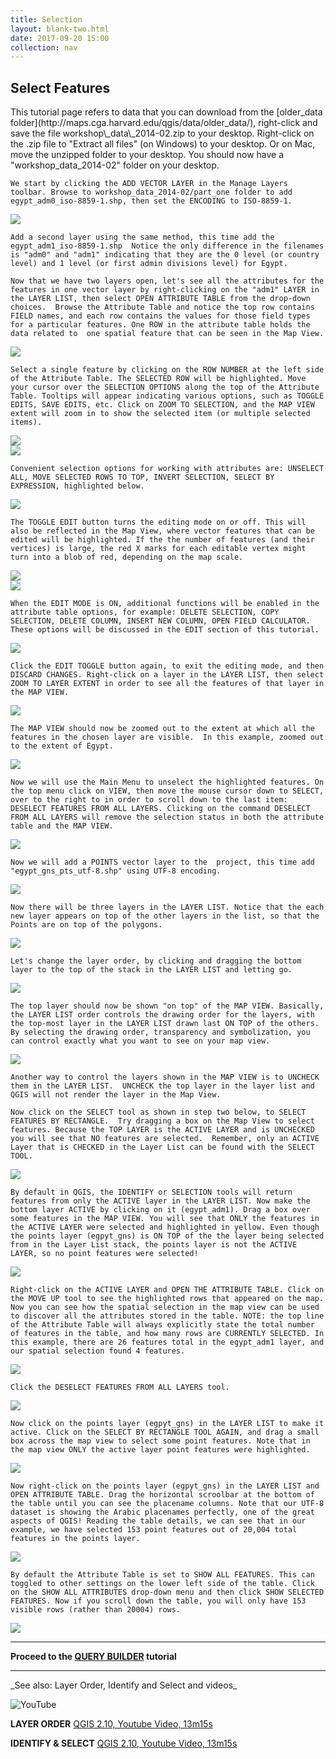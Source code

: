 ```yaml
---
title: Selection
layout: blank-two.html
date: 2017-09-20 15:00
collection: nav
---
```




## Select Features

<div id="text_warn">
This tutorial page refers to data that you can download from the [older_data folder](http://maps.cga.harvard.edu/qgis/data/older_data/), right-click and save the file workshop\_data\_2014-02.zip to your desktop. Right-click on the .zip file to "Extract all files" (on Windows) to your desktop. Or on Mac, move the unzipped folder to your desktop. You should now have a "workshop_data_2014-02" folder on your desktop. 
</div>

```
We start by clicking the ADD VECTOR LAYER in the Manage Layers toolbar. Browse to workshop_data_2014-02/part_one folder to add egypt_adm0_iso-8859-1.shp, then set the ENCODING to ISO-8859-1.  
```

<div class="maps"><img src="../../assets/graf/add_adm0.jpg"></div>

```
Add a second layer using the same method, this time add the egypt_adm1_iso-8859-1.shp  Notice the only difference in the filenames is "adm0" and "adm1" indicating that they are the 0 level (or country level) and 1 level (or first admin divisions level) for Egypt.

Now that we have two layers open, let's see all the attributes for the features in one vector layer by right-clicking on the "adm1" LAYER in the LAYER LIST, then select OPEN ATTRIBUTE TABLE from the drop-down choices.  Browse the Attribute Table and notice the top row contains FIELD names, and each row contains the values for those field types for a particular features. One ROW in the attribute table holds the data related to  one spatial feature that can be seen in the Map View.
```

<div class="maps"><img src="../../assets/graf/attribute_table.jpg"></div>

```
Select a single feature by clicking on the ROW NUMBER at the left side of the Attribute Table. The SELECTED ROW will be highlighted. Move your cursor over the SELECTION OPTIONS along the top of the Attribute Table. Tooltips will appear indicating various options, such as TOGGLE EDITS, SAVE EDITS, etc. Click on ZOOM TO SELECTION, and the MAP VIEW extent will zoom in to show the selected item (or multiple selected items).  
```

<div class="maps"><img src="../../assets/graf/selection_options.jpg">
<br>
<img src="../../assets/graf/selection_zoom.jpg">

</div>

```
Convenient selection options for working with attributes are: UNSELECT ALL, MOVE SELECTED ROWS TO TOP, INVERT SELECTION, SELECT BY EXPRESSION, highlighted below.
```
<div class="maps"><img src="../../assets/graf/select_tools.jpg">
</div>

```
The TOGGLE EDIT button turns the editing mode on or off. This will also be reflected in the Map View, where vector features that can be edited will be highlighted. If the the number of features (and their vertices) is large, the red X marks for each editable vertex might turn into a blob of red, depending on the map scale.
```
<div class="maps"><img src="../../assets/graf/attribute_table_edit_toggle.jpg">
<br><img src="../../assets/graf/attribute_table_edit_mapview.jpg">
</div>

```
When the EDIT MODE is ON, additional functions will be enabled in the attribute table options, for example: DELETE SELECTION, COPY SELECTION, DELETE COLUMN, INSERT NEW COLUMN, OPEN FIELD CALCULATOR. These options will be discussed in the EDIT section of this tutorial.
```

<div class="maps"><img src="../../assets/graf/edit_tools.jpg">
</div>

```
Click the EDIT TOGGLE button again, to exit the editing mode, and then DISCARD CHANGES. Right-click on a layer in the LAYER LIST, then select ZOOM TO LAYER EXTENT in order to see all the features of that layer in the MAP VIEW.
```

<div class="maps"><img src="../../assets/graf/zoom_to_layer2.jpg">
</div>

```
The MAP VIEW should now be zoomed out to the extent at which all the features in the chosen layer are visible.  In this example, zoomed out to the extent of Egypt.
```

<div class="maps"><img src="../../assets/graf/zoom_to_layer_egypt.jpg">
</div>

```
Now we will use the Main Menu to unselect the highlighted features. On the top menu click on VIEW, then move the mouse cursor down to SELECT, over to the right to in order to scroll down to the last item: DESELECT FEATURES FROM ALL LAYERS. Clicking on the command DESELECT FROM ALL LAYERS will remove the selection status in both the attribute table and the MAP VIEW.
```

<div class="maps"><img src="../../assets/graf/unselect2.jpg"></div>

```
Now we will add a POINTS vector layer to the  project, this time add "egypt_gns_pts_utf-8.shp" using UTF-8 encoding.
```
<div class="maps"><img src="../../assets/graf/add_egypt_pts.jpg">
</div>

```
Now there will be three layers in the LAYER LIST. Notice that the each new layer appears on top of the other layers in the list, so that the Points are on top of the polygons.
```

<div class="maps"><img src="../../assets/graf/add_egypt_pts_top.jpg">
</div>

```
Let's change the layer order, by clicking and dragging the bottom layer to the top of the stack in the LAYER LIST and letting go.
```

<div class="maps"><img src="../../assets/graf/drag_layer.jpg">
</div>

```
The top layer should now be shown "on top" of the MAP VIEW. Basically, the LAYER LIST order controls the drawing order for the layers, with the top-most layer in the LAYER LIST drawn last ON TOP of the others. By selecting the drawing order, transparency and symbolization, you can control exactly what you want to see on your map view.
```

<div class="maps"><img src="../../assets/graf/top_layer_on.jpg">
</div>

```
Another way to control the layers shown in the MAP VIEW is to UNCHECK them in the LAYER LIST.  UNCHECK the top layer in the layer list and QGIS will not render the layer in the Map View.

Now click on the SELECT tool as shown in step two below, to SELECT FEATURES BY RECTANGLE.  Try dragging a box on the Map View to select features. Because the TOP LAYER is the ACTIVE LAYER and is UNCHECKED you will see that NO features are selected.  Remember, only an ACTIVE Layer that is CHECKED in the Layer List can be found with the SELECT TOOL.
```

<div class="maps"><img src="../../assets/graf/top_layer_off.jpg">
</div>

```
By default in QGIS, the IDENTIFY or SELECTION tools will return features from only the ACTIVE layer in the LAYER LIST. Now make the bottom layer ACTIVE by clicking on it (egypt_adm1). Drag a box over some features in the MAP VIEW. You will see that ONLY the features in the ACTIVE LAYER were selected and highlighted in yellow. Even though the points layer (egpyt_gns) is ON TOP of the the layer being selected from in the Layer List stack, the points layer is not the ACTIVE LAYER, so no point features were selected!
```

<div class="maps"><img src="../../assets/graf/select_rect.jpg">
</div>

```
Right-click on the ACTIVE LAYER and OPEN THE ATTRIBUTE TABLE. Click on the MOVE UP tool to see the highlighted rows that appeared on the map. Now you can see how the spatial selection in the map view can be used to discover all the attributes stored in the table. NOTE: the top line of the Attribute Table will always explicitly state the total number of features in the table, and how many rows are CURRENTLY SELECTED. In this example, there are 26 features total in the egypt_adm1 layer, and our spatial selection found 4 features.
```
<div class="maps"><img src="../../assets/graf/select_move_top.jpg">
</div>

```
Click the DESELECT FEATURES FROM ALL LAYERS tool.
```
<div class="maps"><img src="../../assets/graf/unselect3.jpg">
</div>

```
Now click on the points layer (egpyt_gns) in the LAYER LIST to make it active. Click on the SELECT BY RECTANGLE TOOL AGAIN, and drag a small box across the map view to select some point features. Note that in the map view ONLY the active layer point features were highlighted.
```

<div class="maps"><img src="../../assets/graf/select_pts.jpg">
</div>

```
Now right-click on the points layer (egpyt_gns) in the LAYER LIST and OPEN ATTRIBUTE TABLE. Drag the horizontal scroolbar at the bottom of the table until you can see the placename columns. Note that our UTF-8 dataset is showing the Arabic placenames perfectly, one of the great aspects of QGIS! Reading the table details, we can see that in our example, we have selected 153 point features out of 20,004 total features in the points layer.
```

<div class="maps"><img src="../../assets/graf/attribute_table_arabic.jpg">
</div>

```
By default the Attribute Table is set to SHOW ALL FEATURES. This can toggled to other settings on the lower left side of the table. Click on the SHOW ALL ATTRIBUTES drop-down menu and then click SHOW SELECTED FEATURES. Now if you scroll down the table, you will only have 153 visible rows (rather than 20004) rows.
```

<div class="maps"><img src="../../assets/graf/attribute_table_toggle_selected.jpg">
</div>


<hr>

**Proceed to the [QUERY BUILDER](../query) tutorial**

<hr>
_See also:  Layer Order, Identify and Select and  videos_

![YouTube](../../assets/graf/YouTube_icon_sm.jpg "YouTube")</p>

**LAYER ORDER** [QGIS 2.10, Youtube Video, 13m15s](https://www.youtube.com/watch?v=OsUKZeizKV4&t=9m28s)

**IDENTIFY & SELECT** [QGIS 2.10, Youtube Video, 13m15s](http://www.youtube.com/watch?v=OsUKZeizKV4&t=9m56s)